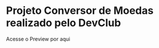 
<h1> Projeto Conversor de Moedas realizado pelo DevClub </h1>
<a href="https://rodolfo2077.github.io/projeto-conversor-moeda/"></a>Acesse o Preview por aqui </a>
